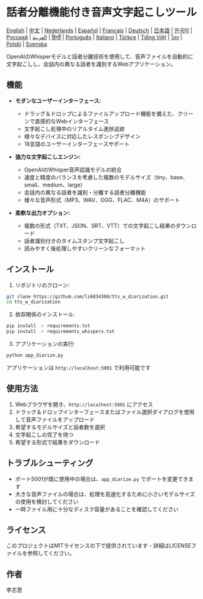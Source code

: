 # 話者分離機能付き音声文字起こしツール

[English](README.md) | [中文](README_zh.md) | [Nederlands](README_nl.md) | [Español](README_es.md) | [Français](README_fr.md) | [Deutsch](README_de.md) | [日本語](README_ja.md) | [한국어](README_ko.md) | [Русский](README_ru.md) | [العربية](README_ar.md) | [हिन्दी](README_hi.md) | [Português](README_pt.md) | [Italiano](README_it.md) | [Türkçe](README_tr.md) | [Tiếng Việt](README_vi.md) | [ไทย](README_th.md) | [Polski](README_pl.md) | [Svenska](README_sv.md)

OpenAIのWhisperモデルと話者分離技術を使用して、音声ファイルを自動的に文字起こしし、会話内の異なる話者を識別するWebアプリケーション。

## 機能

- **モダンなユーザーインターフェース:**
  * ドラッグ＆ドロップによるファイルアップロード機能を備えた、クリーンで直感的なWebインターフェース
  * 文字起こし処理中のリアルタイム進捗追跡
  * 様々なデバイスに対応したレスポンシブデザイン
  * 18言語のユーザーインターフェースサポート

- **強力な文字起こしエンジン:**
  * OpenAIのWhisper音声認識モデルの統合
  * 速度と精度のバランスを考慮した複数のモデルサイズ（tiny、base、small、medium、large）
  * 会話内の異なる話者を識別・分離する話者分離機能
  * 様々な音声形式（MP3、WAV、OGG、FLAC、M4A）のサポート

- **柔軟な出力オプション:**
  * 複数の形式（TXT、JSON、SRT、VTT）での文字起こし結果のダウンロード
  * 話者識別付きのタイムスタンプ文字起こし
  * 読みやすく後処理しやすいクリーンなフォーマット

## インストール

1. リポジトリのクローン:
```bash
git clone https://github.com/li6834300/tts_w_diarization.git
cd tts_w_diarization
```

2. 依存関係のインストール:
```bash
pip install -r requirements.txt
pip install -r requirements_whisperx.txt
```

3. アプリケーションの実行:
```bash
python app_diarize.py
```

アプリケーションは `http://localhost:5001` で利用可能です

## 使用方法

1. Webブラウザを開き、`http://localhost:5001` にアクセス
2. ドラッグ＆ドロップインターフェースまたはファイル選択ダイアログを使用して音声ファイルをアップロード
3. 希望するモデルサイズと話者数を選択
4. 文字起こしの完了を待つ
5. 希望する形式で結果をダウンロード

## トラブルシューティング

- ポート5001が既に使用中の場合は、`app_diarize.py` でポートを変更できます
- 大きな音声ファイルの場合は、処理を高速化するために小さいモデルサイズの使用を検討してください
- 一時ファイル用に十分なディスク容量があることを確認してください

## ライセンス

このプロジェクトはMITライセンスの下で提供されています - 詳細はLICENSEファイルを参照してください。

## 作者

李志恩 